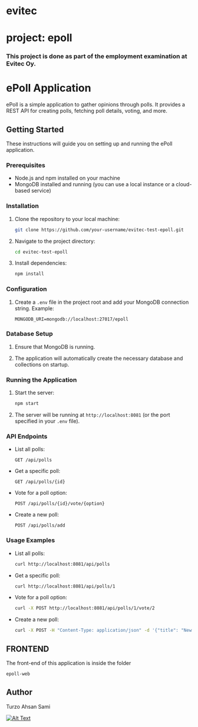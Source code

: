 # evitec
# project: epoll
### This project is done as part of the employment examination at Evitec Oy. 

# ePoll Application

ePoll is a simple application to gather opinions through polls. It provides a REST API for creating polls, fetching poll details, voting, and more.

## Getting Started

These instructions will guide you on setting up and running the ePoll application.

### Prerequisites

- Node.js and npm installed on your machine
- MongoDB installed and running (you can use a local instance or a cloud-based service)

### Installation

1. Clone the repository to your local machine:

    ```bash
    git clone https://github.com/your-username/evitec-test-epoll.git
    ```

2. Navigate to the project directory:

    ```bash
    cd evitec-test-epoll
    ```

3. Install dependencies:

    ```bash
    npm install
    ```

### Configuration

1. Create a `.env` file in the project root and add your MongoDB connection string. Example:

    ```
    MONGODB_URI=mongodb://localhost:27017/epoll
    ```

### Database Setup

1. Ensure that MongoDB is running.

2. The application will automatically create the necessary database and collections on startup.

### Running the Application

1. Start the server:

    ```bash
    npm start
    ```

2. The server will be running at `http://localhost:8081` (or the port specified in your `.env` file).

### API Endpoints

- List all polls:

    ```
    GET /api/polls
    ```

- Get a specific poll:

    ```
    GET /api/polls/{id}
    ```

- Vote for a poll option:

    ```
    POST /api/polls/{id}/vote/{option}
    ```

- Create a new poll:

    ```
    POST /api/polls/add
    ```

### Usage Examples

- List all polls:

    ```bash
    curl http://localhost:8081/api/polls
    ```

- Get a specific poll:

    ```bash
    curl http://localhost:8081/api/polls/1
    ```

- Vote for a poll option:

    ```bash
    curl -X POST http://localhost:8081/api/polls/1/vote/2
    ```

- Create a new poll:

    ```bash
    curl -X POST -H "Content-Type: application/json" -d '{"title": "New Poll", "options": ["Option 1", "Option 2"]}' http://localhost:8081/api/polls/add
    ```

## FRONTEND
The front-end of this application is inside the folder
```bash
epoll-web
```

## Author
Turzo Ahsan Sami


[![Alt Text](https://img.youtube.com/vi/D_PyMYWuLbk/0.jpg)](https://www.youtube.com/watch?v=D_PyMYWuLbk)

